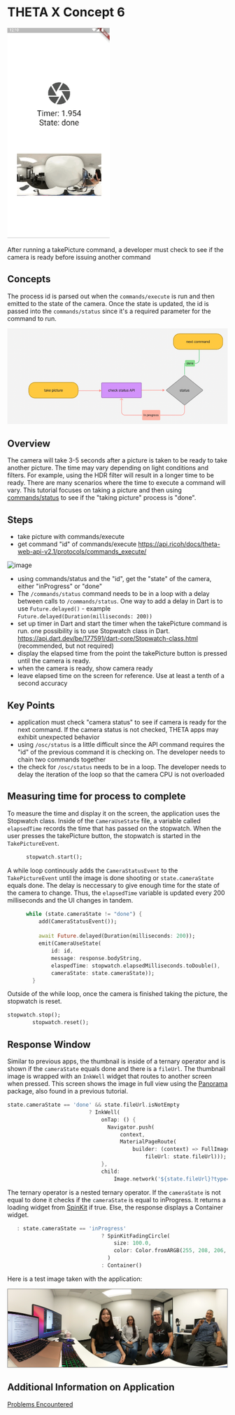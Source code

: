 # THETA X Concept 6

![gif](docs/stopwatch.gif)

After running a takePicture command, a developer must check to see if the camera is ready before issuing another command

## Concepts

The process id is parsed out when the `commands/execute` is run and then emitted to the state of the camera. Once the state is updated, the id is passed into the `commands/status` since it's a required parameter for the command to run. 

![chart](docs/flowchart.png)

## Overview

The camera will take 3-5 seconds after a picture is taken to be ready to take another picture.  The time may vary depending on light conditions and filters.  For example, using the HDR filter will result in a longer time to be ready.  There are many scenarios where the time to execute a command will vary.  This tutorial focuses on taking a picture and then using [commands/status](https://api.ricoh/docs/theta-web-api-v2.1/protocols/commands_status/) to see if the "taking picture" process is "done".

## Steps
* take picture with commands/execute
* get command "id" of commands/execute https://api.ricoh/docs/theta-web-api-v2.1/protocols/commands_execute/

![image](https://user-images.githubusercontent.com/5799860/176561306-21da5cbd-a078-4466-af66-2e0afce837f3.png)

* using commands/status and the "id", get the "state" of the camera, either "inProgress" or "done"
* The `/commands/status` command needs to be in a loop with a delay between calls to `/commands/status`.  One way to add a delay in Dart is to use `Future.delayed()` - example    `Future.delayed(Duration(milliseconds: 200))`
* set up timer in Dart and start the timer when the takePicture command is run.  one possibility is to use Stopwatch class in Dart. https://api.dart.dev/be/177591/dart-core/Stopwatch-class.html (recommended, but not required)
* display the elapsed time from the point the takePicture button is pressed until the camera is ready. 
* when the camera is ready, show camera ready
* leave elapsed time on the screen for reference.  Use at least a tenth of a second accuracy

## Key Points

* application must check "camera status" to see if camera is ready for the next command.  If the camera status is not checked, THETA apps may exhibit unexpected behavior
* using `/osc/status` is a little difficult since the API command requires the "id" of the previous command it is checking on.  The developer needs to chain two commands together
* the check for `/osc/status` needs to be in a loop.  The developer needs to delay the iteration of the loop so that the camera CPU is not overloaded

## Measuring time for process to complete

To measure the time and display it on the screen, the application uses the Stopwatch class. Inside of the `CameraUseState` file, a variable called `elapsedTime` records the time that has passed on the stopwatch. When the user presses the takePicture button, the stopwatch is started in the `TakePictureEvent`.

```dart
      stopwatch.start();
```

A while loop continously adds the `CameraStatusEvent` to the `TakePictureEvent` until the image is done shooting or `state.cameraState` equals done. The delay is neccessary to give enough time for the state of the camera to change. Thus, the `elapsedTime` variable is updated every 200 milliseconds and the UI changes in tandem.

```dart
      while (state.cameraState != "done") {
          add(CameraStatusEvent());

          await Future.delayed(Duration(milliseconds: 200));
          emit(CameraUseState(
              id: id,
              message: response.bodyString,
              elaspedTime: stopwatch.elapsedMilliseconds.toDouble(),
              cameraState: state.cameraState));
        }
```

Outside of the while loop, once the camera is finished taking the picture, the stopwatch is reset.

```dart
stopwatch.stop();
        stopwatch.reset();
```

## Response Window

Similar to previous apps, the thumbnail is inside of a ternary operator and is shown if the `cameraState` equals done and there is a `fileUrl`. The thumbnail image is wrapped with an `InkWell` widget that routes to another screen when pressed. This screen shows the image in full view using the [Panorama](https://pub.dev/packages/panorama) package, also found in a previous tutorial.

```dart
state.cameraState == 'done' && state.fileUrl.isNotEmpty
                          ? InkWell(
                              onTap: () {
                                Navigator.push(
                                    context,
                                    MaterialPageRoute(
                                        builder: (context) => FullImageScreen(
                                            fileUrl: state.fileUrl)));
                              },
                              child:
                                  Image.network('${state.fileUrl}?type=thumb'))
```

The ternary operator is a nested ternary operator. If the `cameraState` is not equal to done it checks if the `cameraState` is equal to inProgress. It returns a loading widget from [SpinKit](https://pub.dev/packages/flutter_spinkit) if true. Else, the response displays a Container widget.

```dart
   : state.cameraState == 'inProgress'
                              ? SpinKitFadingCircle(
                                  size: 100.0,
                                  color: Color.fromARGB(255, 208, 206, 206),
                                )
                              : Container()
```

Here is a test image taken with the application:

![test image](docs/test_image.png)

## Additional Information on Application

[Problems Encountered](docs/problems.md)